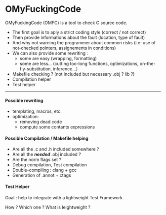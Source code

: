 OMyFuckingCode
==============

OMyFuckingCode (OMFC) is a tool to check C source code.

  * The first goal is to aply a strict coding style (correct / not correct)
  * Then provide informations about the fault (location, type of fault)
  * And why not warning the programmer about common risks (i.e: use of not-checked pointers, assignements in conditions)
  * We can also provide some rewriting :
    - some are easy (wrapping, formatting)
    - some are less... (cutting too-long functions, optimizations, on-the-fly-substitution, inference...)
  * Makefile checking ? (not included but necessary .obj ? lib ?)
  * Compilation helper
  * Test helper

*****

#### Possible rewriting ####

  * templating, macros, etc.
  * optimization:
    - removing dead code
    - compute some contants expressions

#### Possible Compilation / Makefile helping ###

  * Are all the .c and .h included somewhere ?
  * Are all the ***needed*** .obj included ?
  * Are the norm flags set ?
  * Debug compilation, Test compilation
  * Double-compiling : clang + gcc
  * Generation of .annot + ctags

#### Test Helper ####

Goal : help to integrate with a lightweight Test Framework.

How ? Which one ? What is leightweight ?

